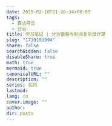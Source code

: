 ```yaml
---
date: 2025-02-10T21:26:34+08:00
tags:
  - 算法导论
  - 分治
title: 学习笔记 | 分治策略与时间复杂度计算
slug: "1739193994"
share: false
searchHidden: false
disableShare: true
math: true
mermaid: true
canonicalURL: ""
description: ""
series: 系列
lastmod: 
lang: cn
cover.image: ""
author: 
dir: posts
---
```


